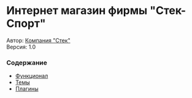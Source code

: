 # Интернет магазин фирмы "Стек-Спорт"

Автор: [Компания "Стек"](https://stack-it.ru)  
Версия: 1.0  

### Содержание
- [Функционал](wp-content/mu-plugins)
- [Темы](wp-content/themes)
- [Плагины](wp-content/plugins)